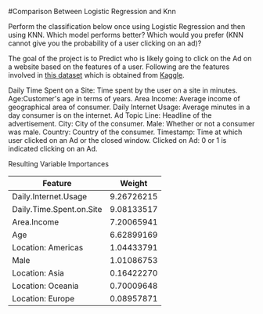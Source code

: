 #Comparison Between Logistic Regression and Knn

Perform the classification below once using Logistic Regression and then using KNN. Which model performs better? Which would you prefer (KNN cannot give you the probability of a user clicking on an ad)?

The goal of the project is to Predict who is likely going to click on the Ad on a website based on the features of a user. Following are the features involved in [this dataset](https://www.kaggle.com/fayomi/advertising) which is obtained from [Kaggle](https://www.kaggle.com).

Daily Time Spent on a Site: Time spent by the user on a site in minutes.
Age:Customer's age in terms of years.
Area Income: Average income of geographical area of consumer.
Daily Internet Usage: Average minutes in a day consumer is on the internet.
Ad Topic Line: Headline of the advertisement.
City: City of the consumer.
Male: Whether or not a consumer was male.
Country: Country of the consumer.
Timestamp: Time at which user clicked on an Ad or the closed window.
Clicked on Ad: 0 or 1 is indicated clicking on an Ad.


Resulting Variable Importances

| Feature                  | Weight     |
|--------------------------|------------|
| Daily.Internet.Usage     | 9.26726215 |
| Daily.Time.Spent.on.Site | 9.08133517 |
| Area.Income              | 7.20065941 |
| Age                      | 6.62899169 |
| Location: Americas       | 1.04433791 |
| Male                     | 1.01086753 |
| Location: Asia           | 0.16422270 |
| Location: Oceania        | 0.70009648 |
| Location: Europe         | 0.08957871 |